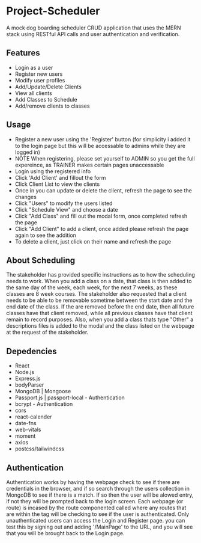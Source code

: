 # Project-Scheduler

A mock dog boarding scheduler CRUD application that uses the MERN stack using  RESTful API calls and user authentication and verification.

## Features

- Login as a user
- Register new users
- Modify user profiles
- Add/Update/Delete Clients
- View all clients
- Add Classes to Schedule
- Add/remove clients to classes
  

## Usage
- Register a new user using the 'Register' button (for simplicity i added it to the login page but this will be accessable to admins while they are logged in)
- NOTE When registering, please set yourself to ADMIN so you get the full expereince, as TRAINER makes certain pages unaccessable
- Login using the registered info
- Click 'Add Client' and fillout the form
- Click Client List to view the clients
- Once in you can update or delete the client, refresh the page to see the changes
- Click "Users" to modify the users listed
- Click "Schedule View" and choose a date
- Click "Add Class" and fill out the modal form, once completed refresh the page
- Click "Add Client" to add a client, once added please refresh the page again to see the addition
- To delete a client, just click on their name and refresh the page

## About Scheduling
The stakeholder has provided specific instructions as to how the scheduling needs to work. When you add a class on a date, that class is then added to the same day of the week, each week, for the next 7 weeks, as these classes are 8 week courses. The stakeholder also requested that a client needs to be able to be removable sometime between the start date and the end date of the class. If the are removed before the end date, then all future classes have that client removed, while all previous classes have that client remain to record purposes.
Also, when you add a class thats type "Other" a descriptions files is added to the modal and the class listed on the webpage at the request of the stakeholder. 

## Depedencies

- React
- Node.js
- Express.js
- bodyParser
- MongoDB | Mongoose
- Passport.js | passport-local - Authentication
- bcrypt - Authentication
- cors
- react-calender
- date-fns
- web-vitals
- moment
- axios
- postcss/tailwindcss

## Authentication
Authentication works by having the webpage check to see if there are credentials in the browser, and if so search through the users collection in MongoDB to see if there is a match. If so then the user will be alowed entry, if not they will be prompted back to the login screen. Each webpage (or route) is incased by the route componented called <ProtectedRoute> where any routes that are within the tag will be checking to see if the user is authenticated. Only unauthenticated users can access the Login and Register page. you can test this by signing out and adding '/MainPage' to the URL, and you will see that you will be brought back to the Login page.



